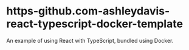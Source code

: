 # https-github.com-ashleydavis-react-typescript-docker-template
An example of using React with TypeScript, bundled using Docker.
